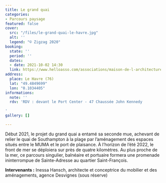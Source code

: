 ```yaml
---
title: Le grand quai
categories:
- Parcours paysage
featured: false
cover:
  src: "/files/le-grand-quai-le-havre.jpg"
  alt: ''
  legend: "© Zigzag 2020"
booking:
  state: ''
  period: ''
  dates:
  - date: 2021-10-02 14:30
  link: https://www.helloasso.com/associations/maison-de-l-architecture-de-normandie-le-forum/evenements/le-grand-quai
address:
  place: Le Havre (76)
  lat: "49.4849699"
  lon: "0.1034405"
informations:
  note: ''
  rdv: 'RDV : devant le Port Center - 47 Chaussée John Kennedy

'
gallery: []

---
```

Début 2021, le projet du grand quai a entamé sa seconde mue, achevant de relier le quai de Southampton à la plage par l’aménagement des espaces situés entre le MUMA et le port de plaisance. À l’horizon de l’été 2022, le front de mer se déploiera sur près de quatre kilomètres. Au plus proche de la mer, ce parcours singulier, balnéaire et portuaire formera une promenade ininterrompue de Sainte-Adresse au quartier Saint-François.

**Intervenants :** Inessa Hansch, architecte et conceptrice du mobilier et des aménagements, agence Desvignes (sous réserve)